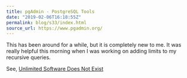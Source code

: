 ```yaml
---
title: pgAdmin - PostgreSQL Tools
date: "2019-02-06T16:18:55Z"
permalink: blog/s33/index.html
source_url: https://www.pgadmin.org/
---
```


This has been around for a while, but it is completely new to me. It was really helpful this morning when I was working on adding limits to my recursive queries.

<!--more-->

See, [Unlimited Software Does Not Exist](https://scottw.com/limits)
